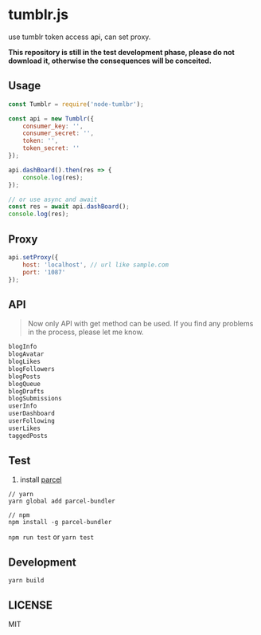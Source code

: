 # tumblr.js

use tumblr token access api, can set proxy.

**This repository is still in the test development phase, please do not download it, otherwise the consequences will be conceited.**

## Usage

```js
const Tumblr = require('node-tumlbr');

const api = new Tumblr({
	consumer_key: '',
	consumer_secret: '',
	token: '',
	token_secret: ''
});

api.dashBoard().then(res => {
	console.log(res);
});

// or use async and await
const res = await api.dashBoard();
console.log(res);
```

## Proxy

```js
api.setProxy({
	host: 'localhost', // url like sample.com
	port: '1087'
});
```

## API

> Now only API with get method can be used. If you find any problems in the process, please let me know.

```js
blogInfo
blogAvatar
blogLikes
blogFollowers
blogPosts
blogQueue
blogDrafts
blogSubmissions
userInfo
userDashboard
userFollowing
userLikes
taggedPosts
```

## Test

1. install [parcel](https://github.com/parcel-bundler/parcel)

```
// yarn
yarn global add parcel-bundler

// npm
npm install -g parcel-bundler
```

`npm run test` or `yarn test`

## Development

```
yarn build
```

## LICENSE

MIT
